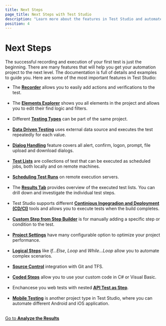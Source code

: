 ```yaml
---
title: Next Steps  
page_title: Next Steps with Test Studio
description: "Learn more about the features in Test Studio and automate your tests."
position: 4
---
```

# Next Steps #

The successful recording and execution of your first test is just the beginning. There are many features that will help you get your automation project to the next level. The documentation is full of details and examples to guide you. Here are some of the most important features in Test Studio:

* The [**Recorder**](/features/recorder/overview) allows you to easily add actions and verifications to the test.
<br/><br/>
* The [**Elements Explorer**](/features/elements-explorer/overview) shows you all elements in the project and allows you to edit their find logic and filters.
<br/><br/>
* Different [**Testing Types**](/features/testing-types) can be part of the same project.
<br/><br/>
* [**Data Driven Testing**](/features/data-driven-testing/overview) uses external data source and executes the test repeatedly for each value.
<br/><br/>
* [**Dialog Handling**](/features/dialogs-and-popups/dialogs) feature covers all alert, confirm, logon, prompt, file upload and download dialogs.
<br/><br/>
* [**Test Lists**](/general-information//test-execution/test-list-execution) are collections of test that can be executed as scheduled jobs, both locally and on remote machines.
<br/><br/>
* [**Scheduling Test Runs**](/features/scheduling-test-runs/overview) on remote execution servers.
<br/><br/>
* The [**Results Tab**](/general-information/test-results/analyze-test-list-results) provides overview of the executed test lists. You can drill down and investigate the individual test steps.
<br/><br/>
* Test Studio supports different [**Continious Ingegradion and Deployment (CD/CI)**](/advanced-topics/build-server/continious-integration-overview.html) tools and allows you to execute tests when the build completes.
<br/><br/>
* [**Custom Step from Step Builder**](/features/custom-steps/overview) is for manually adding a specific step or condition to the test.
<br/><br/>
* [**Project Settings**](/features/project-settings/overview) have many configurable option to optimize your project performance.
<br/><br/>
* [**Logical Steps**](/features/logical-steps/if-else) like *If...Else*, *Loop* and *While...Loop* allow you to automate complex scenarios.
<br/><br/>
* [**Source Control**](/features/source-control/checkin-guidelines) integration with Git and TFS.
<br/><br/>
* [**Coded Steps**](/features/coded-steps/coded-step) allow you to use your custom code in C# or Visual Basic.
<br/><br/>
* Enchancese you web tests with nested [**API Test as Step**](/features/execute-apitest/add-api-test-as-step).
<br/><br/>
* [**Mobile Testing**](/test-studio-mobile/overview) is another project type in Test Studio, where you can automate different Android and iOS application.
<br/><br/>
<div><a href="/getting-started/analyze-the-results">Go to <strong>Analyze the Results</strong></a></div>